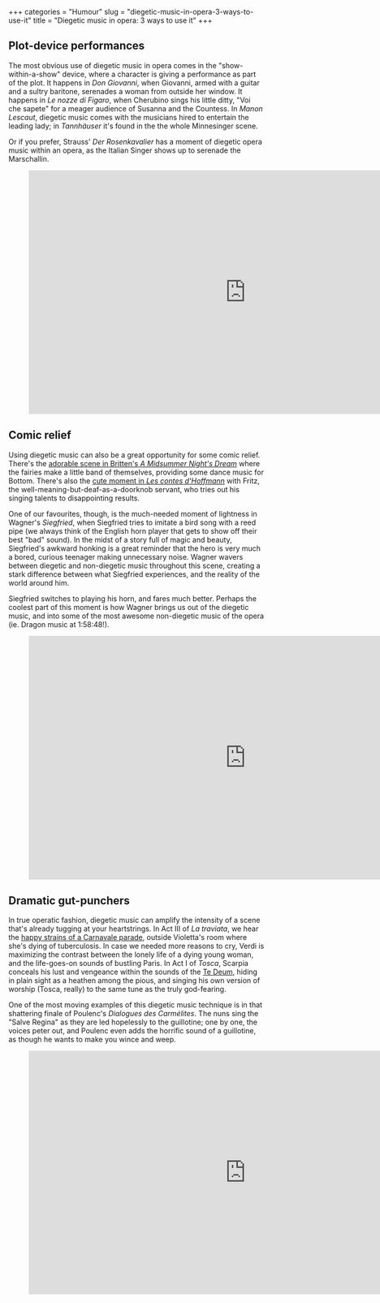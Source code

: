 +++
categories = "Humour"
slug = "diegetic-music-in-opera-3-ways-to-use-it"
title = "Diegetic music in opera: 3 ways to use it"
+++

## Plot-device performances

The most obvious use of diegetic music in opera comes in the "show-within-a-show" device, where a character is giving a performance as part of the plot. It happens in *Don Giovanni*, when Giovanni, armed with a guitar and a sultry baritone, serenades a woman from outside her window. It happens in *Le nozze di Figaro*, when Cherubino sings his little ditty, "Voi che sapete" for a meager audience of Susanna and the Countess. In *Manon Lescaut*, diegetic music comes with the musicians hired to entertain the leading lady; in *Tannhäuser* it's found in the the whole Minnesinger scene. 

Or if you prefer, Strauss' *Der Rosenkavalier* has a moment of diegetic opera music within an opera, as the Italian Singer shows up to serenade the Marschallin.

<figure data-type="video">
<iframe width="854" height="480" src="https://www.youtube.com/embed/omFIvIqDhWo?start=2345" frameborder="0" allowfullscreen></iframe>
</figure>

## Comic relief

Using diegetic music can also be a great opportunity for some comic relief. There's the [adorable scene in Britten's *A Midsummer Night's Dream*](https://youtu.be/ysEuB-eAXp0?t=4364) where the fairies make a little band of themselves, providing some dance music for Bottom. There's also the [cute moment in *Les contes d'Hoffmann*](https://youtu.be/Usbhh-O7w3I?t=551) with Fritz, the well-meaning-but-deaf-as-a-doorknob servant, who tries out his singing talents to disappointing results.

One of our favourites, though, is the much-needed moment of lightness in Wagner's *Siegfried*, when Siegfried tries to imitate a bird song with a reed pipe (we always think of the English horn player that gets to show off their best "bad" sound). In the midst of a story full of magic and beauty, Siegfried's awkward honking is a great reminder that the hero is very much a bored, curious teenager making unnecessary noise. Wagner wavers between diegetic and non-diegetic music throughout this scene, creating a stark difference between what Siegfried experiences, and the reality of the world around him.

Siegfried switches to playing his horn, and fares much better. Perhaps the coolest part of this moment is how Wagner brings us out of the diegetic music, and into some of the most awesome non-diegetic music of the opera (ie. Dragon music at 1:58:48!).

<figure data-type="video">
<iframe width="854" height="480" src="https://www.youtube.com/embed/7Y2-aiKrvAw?start=6824" frameborder="0" allowfullscreen></iframe>
</figure>

## Dramatic gut-punchers

In true operatic fashion, diegetic music can amplify the intensity of a scene that's already tugging at your heartstrings. In Act III of *La traviata*, we hear the [happy strains of a Carnavale parade](https://youtu.be/1-jHIfm3_oI?t=6940), outside Violetta's room where she's dying of tuberculosis. In case we needed more reasons to cry, Verdi is maximizing the contrast between the lonely life of a dying young woman, and the life-goes-on sounds of bustling Paris. In Act I of *Tosca*, Scarpia conceals his lust and vengeance within the sounds of the [Te Deum](https://youtu.be/FHOJCdfBFQg), hiding in plain sight as a heathen among the pious, and singing his own version of worship (Tosca, really) to the same tune as the truly god-fearing.

One of the most moving examples of this diegetic music technique is in that shattering finale of Poulenc's *Dialogues des Carmélites*. The nuns sing the "Salve Regina" as they are led hopelessly to the guillotine; one by one, the voices peter out, and Poulenc even adds the horrific sound of a guillotine, as though he wants to make you wince and weep.

<figure data-type="video">
<iframe width="854" height="480" src="https://www.youtube.com/embed/eFL2iu4faEU" frameborder="0" allowfullscreen></iframe>
</figure>
